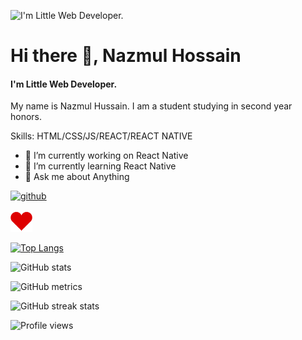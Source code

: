 ![I'm Little Web Developer.](https://scontent.fjsr8-1.fna.fbcdn.net/v/t1.6435-9/91013200_684905545587944_8737898620528885760_n.jpg?_nc_cat=104&ccb=1-7&_nc_sid=19026a&_nc_ohc=rTKT2907lvsAX-D4WhJ&_nc_ht=scontent.fjsr8-1.fna&oh=00_AT_WraaV2DA63jXCEWN9ozcjEfDPzjDCzeeMRxtTa8B5pA&oe=633F630E)

# Hi there 👋, Nazmul Hossain
#### I'm Little Web Developer.

My name is Nazmul Hussain. I am a student studying in second year honors.

Skills: HTML/CSS/JS/REACT/REACT NATIVE

- 🔭 I’m currently working on React Native 
- 🌱 I’m currently learning React Native 
- 💬 Ask me about Anything 


[<img src='https://cdn.jsdelivr.net/npm/simple-icons@3.0.1/icons/github.svg' alt='github' height='40'>](https://github.com/NazmulHossain2905)  

<a href='https://docs.github.com/en/github/supporting-the-open-source-community-with-github-sponsors'><img src='https://raw.githubusercontent.com/acervenky/animated-github-badges/master/assets/sponsorbadge.gif' width='35' height='35'></a> 

[![Top Langs](https://github-readme-stats.vercel.app/api/top-langs/?username=NazmulHossain2905)](https://github.com/anuraghazra/github-readme-stats)

![GitHub stats](https://github-readme-stats.vercel.app/api?username=NazmulHossain2905&show_icons=true&count_private=true)  

![GitHub metrics](https://metrics.lecoq.io/NazmulHossain2905)  

![GitHub streak stats](https://github-readme-streak-stats.herokuapp.com/?user=NazmulHossain2905)  

![Profile views](https://gpvc.arturio.dev/NazmulHossain2905)  
